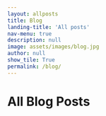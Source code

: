 ```yaml
---
layout: allposts
title: Blog
landing-title: 'All posts'
nav-menu: true
description: null
image: assets/images/blog.jpg
author: null
show_tile: True
permalink: /blog/
---
```


<h1>All Blog Posts</h1>
